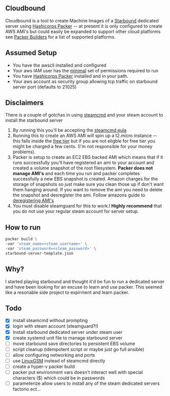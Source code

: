 Cloudbound
-----------
Cloudbound is a tool to create Machine Images of a [Starbound](http://playstarbound.com/) dedicated server using [Hashicorps Packer](https://www.packer.io/) -- at present it is only configured to create AWS AMI's but could easily be expanded to support other cloud platforms see [Packer Builders](https://www.packer.io/docs/builders/index.html) for a list of supported platforms.

## Assumed Setup
- You have the awscli installed and configured
- Your aws IAM user has the [minimal](https://www.packer.io/docs/builders/amazon.html#using-an-iam-task-or-instance-role) set of permissions required to run
- You have [Hashicorps Packer](https://www.packer.io/) installed and in your path.
- Your aws account as security group allowing tcp traffic on starbound server port (defaults to 21025)

## Disclaimers
There is a couple of gotchas in using [steamcmd](https://developer.valvesoftware.com/wiki/SteamCMD) and your steam account to install the starbound server
1. By running this you'll be accepting the [steamcmd eula](http://metadata.ftp-master.debian.org/changelogs/non-free/s/steamcmd/steamcmd_0~20130205-1_copyright)
2. Running this to create an AWS AMI will spin up a t2.micro instance -- this falls inside the [free tier](https://aws.amazon.com/free/) but if you are not eligble for free tier you might be charged a few cents. (I'm not responsible for your money problems).
3. Packer is setup to create an EC2 EBS backed AMI which means that if it runs successfully you'll have registered an ami to your account and created a volume snapshot of the root filesystem. **Packer does not manage AMI's** and each time you run and packer completes successfully a new EBS snapshot is created. Amazon charges for the storage of snapshots so just make sure you clean those up if don't want them hanging around. If you want to remove the ami you need to delete the snapshot and desregister the ami. Follow amazons guide to [deregistering AMI's](http://docs.aws.amazon.com/AWSEC2/latest/UserGuide/deregister-ami.html)
4. You must disable steamguard for this to work.I **Highly recommend** that you do not use your regular steam account for server setup. 

## How to run
```bash
packer build \
-var 'steam_name=<steam_username>' \
-var 'steam_password=<steam_password>' \
starbound-server-template.json
```

## Why?
I started playing starbound and thought it'd be fun to run a dedicated server and have been looking for an excuse to learn and use packer.
This seemed like a resonable side project to expirment and learn packer.

## Todo
- [x] install steamcmd without prompting
- [x] login with steam account (steamguard?!)
- [x] Install starbound dedicated server under steam user
- [x] create systemd unit file to manage starbound server
- [ ] move starbound save directories to persistent EBS volume
- [ ] script cleanup (idempotent script or maybe just go full ansible)
- [ ] allow configuring networking and ports
- [ ] use [LinuxGSM](https://github.com/GameServerManagers/LinuxGSM) instead of steamcmd directly
- [ ] create a hyper-v packer build
- [ ] packer put environment vars doesn't interact well with special characters ($) which could be in passwords
- [ ] parameterize allow users to install any of the steam dedicated servers factorio ect...